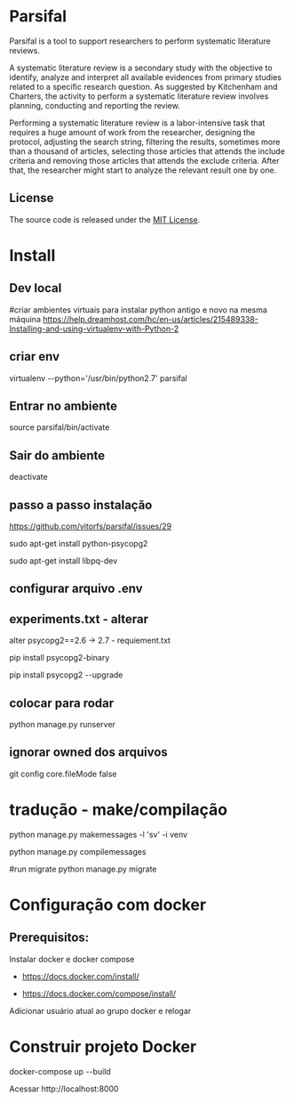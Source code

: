 # Parsifal

Parsifal is a tool to support researchers to perform systematic literature reviews.

A systematic literature review is a secondary study with the objective to identify, analyze and interpret all available evidences from primary studies related to a specific research question. As suggested by Kitchenham and Charters, the activity to perform a systematic literature review involves planning, conducting and reporting the review.

Performing a systematic literature review is a labor-intensive task that requires a huge amount of work from the researcher, designing the protocol, adjusting the search string, filtering the results, sometimes more than a thousand of articles, selecting those articles that attends the include criteria and removing those articles that attends the exclude criteria. After that, the researcher might start to analyze the relevant result one by one.

## License

The source code is released under the [MIT License](https://github.com/vitorfs/parsifal/blob/master/LICENSE).

# Install

## Dev local
#criar ambientes virtuais para instalar python antigo e novo na mesma máquina
https://help.dreamhost.com/hc/en-us/articles/215489338-Installing-and-using-virtualenv-with-Python-2

## criar env
virtualenv --python='/usr/bin/python2.7' parsifal

## Entrar no ambiente
source parsifal/bin/activate

## Sair do ambiente 
deactivate

## passo a passo instalação
https://github.com/vitorfs/parsifal/issues/29

sudo apt-get install python-psycopg2

sudo apt-get install libpq-dev



## configurar arquivo .env

## experiments.txt - alterar
alter psycopg2==2.6 -> 2.7 - requiement.txt

pip install psycopg2-binary

pip install psycopg2 --upgrade

## colocar para rodar
python manage.py runserver

## ignorar owned dos arquivos
git config core.fileMode false

# tradução - make/compilação
python manage.py makemessages -l 'sv' -i venv

python manage.py compilemessages


#run migrate
python manage.py migrate


# Configuração com docker

## Prerequisitos:

Instalar docker e docker compose

* https://docs.docker.com/install/

* https://docs.docker.com/compose/install/

Adicionar usuário atual ao grupo docker e relogar

# Construir projeto Docker

docker-compose up --build

Acessar http://localhost:8000

